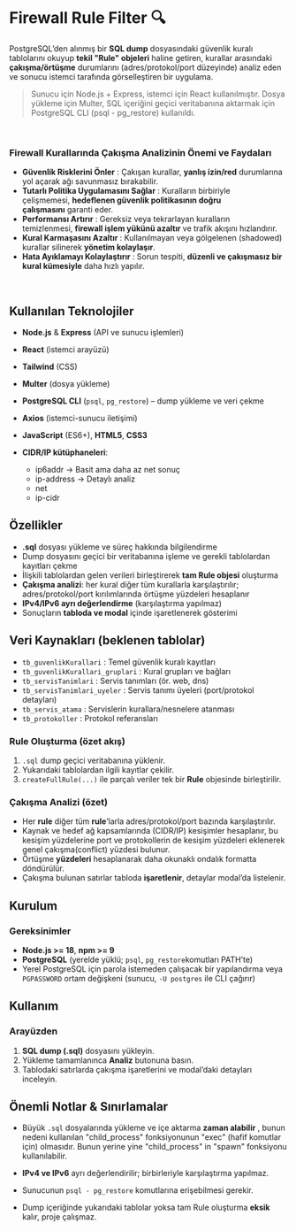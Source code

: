 # Firewall Rule Filter 🔍

PostgreSQL’den alınmış bir **SQL dump** dosyasındaki güvenlik kuralı tablolarını okuyup **tekil "Rule" objeleri** haline getiren, kurallar arasındaki **çakışma/örtüşme** durumlarını (adres/protokol/port düzeyinde) analiz eden ve sonucu istemci tarafında görselleştiren bir uygulama.

> Sunucu için Node.js + Express, istemci için React kullanılmıştır. Dosya yükleme için Multer, SQL içeriğini geçici veritabanına aktarmak için PostgreSQL CLI (psql - pg\_restore) kullanıldı.

<br/>

### **Firewall Kurallarında Çakışma Analizinin Önemi ve Faydaları**

* **Güvenlik Risklerini Önler** : Çakışan kurallar, **yanlış izin/red** durumlarına yol açarak ağı savunmasız bırakabilir.
* **Tutarlı Politika Uygulamasını Sağlar** : Kuralların birbiriyle çelişmemesi, **hedeflenen güvenlik politikasının doğru çalışmasını** garanti eder.
* **Performansı Artırır** : Gereksiz veya tekrarlayan kuralların temizlenmesi, **firewall işlem yükünü azaltır** ve trafik akışını hızlandırır.
* **Kural Karmaşasını Azaltır** : Kullanılmayan veya gölgelenen (shadowed) kurallar silinerek **yönetim kolaylaşır**.
* **Hata Ayıklamayı Kolaylaştırır** : Sorun tespiti, **düzenli ve çakışmasız bir kural kümesiyle** daha hızlı yapılır.
<br/>


## Kullanılan Teknolojiler

* **Node.js** & **Express** (API ve sunucu işlemleri)
* **React** (istemci arayüzü)
* **Tailwind** (CSS)
* **Multer** (dosya yükleme)
* **PostgreSQL CLI** (`psql`, `pg_restore`) – dump yükleme ve veri çekme
* **Axios** (istemci-sunucu iletişimi)
* **JavaScript** (ES6+), **HTML5**, **CSS3**
* **CIDR/IP kütüphaneleri**:

  * ip6addr -> Basit ama daha az net sonuç
  * ip-address -> Detaylı analiz 
  * net
  * ip-cidr

## Özellikler

* **.sql** dosyası yükleme ve süreç hakkında bilgilendirme
* Dump dosyasını geçici bir veritabanına işleme ve gerekli tablolardan kayıtları çekme
* İlişkili tablolardan gelen verileri birleştirerek **tam Rule objesi** oluşturma
* **Çakışma analizi**: her kural diğer tüm kurallarla karşılaştırılır; adres/protokol/port kırılımlarında örtüşme yüzdeleri hesaplanır
* **IPv4/IPv6 ayrı değerlendirme** (karşılaştırma yapılmaz)
* Sonuçların **tabloda ve modal** içinde işaretlenerek gösterimi

## Veri Kaynakları (beklenen tablolar)

* `tb_guvenlikKurallari` : Temel güvenlik kuralı kayıtları
* `tb_guvenlikKurallari_gruplari` : Kural grupları ve bağları
* `tb_servisTanimlari` : Servis tanımları (ör. web, dns)
* `tb_servisTanimlari_uyeler` : Servis tanımı üyeleri (port/protokol detayları)
* `tb_servis_atama` : Servislerin kurallara/nesnelere atanması
* `tb_protokoller` : Protokol referansları

### Rule Oluşturma (özet akış)

1. `.sql` dump geçici veritabanına yüklenir.
2. Yukarıdaki tablolardan ilgili kayıtlar çekilir.
3. `createFullRule(...)` ile parçalı veriler tek bir **Rule** objesinde birleştirilir.

### Çakışma Analizi (özet)

* Her **rule** diğer tüm **rule**’larla adres/protokol/port bazında karşılaştırılır.
* Kaynak ve hedef ağ kapsamlarında (CIDR/IP) kesişimler hesaplanır, bu kesişim yüzdelerine port ve protokollerin de kesişim yüzdeleri eklenerek genel çakışma(conflict) yüzdesi bulunur.
* Örtüşme **yüzdeleri** hesaplanarak daha okunaklı ondalık formatta döndürülür.
* Çakışma bulunan satırlar tabloda **işaretlenir**, detaylar modal’da listelenir.

## Kurulum

### Gereksinimler

* **Node.js >= 18**, **npm >= 9**
* **PostgreSQL** (yerelde yüklü; `psql`, `pg_restore`komutları PATH’te)
* Yerel PostgreSQL için parola istemeden çalışacak bir yapılandırma veya `PGPASSWORD` ortam değişkeni (sunucu, `-U postgres` ile CLI çağırır)

## Kullanım

### Arayüzden

1. **SQL dump (.sql)** dosyasını yükleyin.
2. Yükleme tamamlanınca **Analiz** butonuna basın.
3. Tablodaki satırlarda çakışma işaretlerini ve modal’daki detayları inceleyin.

## Önemli Notlar & Sınırlamalar

* Büyük `.sql` dosyalarında yükleme ve içe aktarma **zaman alabilir** , bunun nedeni kullanılan "child\_process" fonksiyonunun "exec" (hafif komutlar için) olmasıdır. Bunun yerine yine "child\_process" in "spawn" fonksiyonu kullanılabilir. 

* **IPv4 ve IPv6** ayrı değerlendirilir; birbirleriyle karşılaştırma yapılmaz.

* Sunucunun `psql - pg_restore` komutlarına erişebilmesi gerekir.

* Dump içeriğinde yukarıdaki tablolar yoksa tam Rule oluşturma **eksik** kalır, proje çalışmaz.
